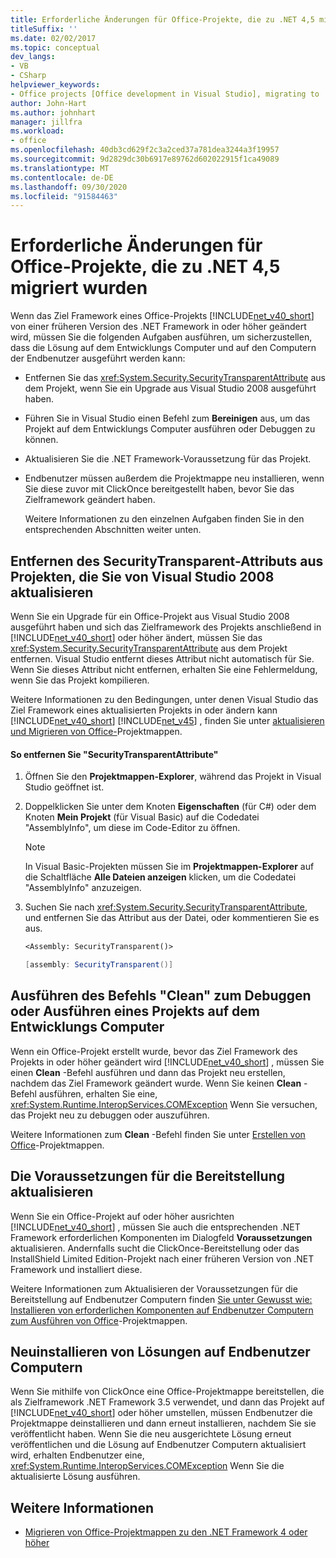 ```yaml
---
title: Erforderliche Änderungen für Office-Projekte, die zu .NET 4,5 migriert wurden
titleSuffix: ''
ms.date: 02/02/2017
ms.topic: conceptual
dev_langs:
- VB
- CSharp
helpviewer_keywords:
- Office projects [Office development in Visual Studio], migrating to .NET Framework 4
author: John-Hart
ms.author: johnhart
manager: jillfra
ms.workload:
- office
ms.openlocfilehash: 40db3cd629f2c3a2ced37a781dea3244a3f19957
ms.sourcegitcommit: 9d2829dc30b6917e89762d602022915f1ca49089
ms.translationtype: MT
ms.contentlocale: de-DE
ms.lasthandoff: 09/30/2020
ms.locfileid: "91584463"
---
```

# <a name="changes-required-for-office-projects-migrated-to-net-45"></a>Erforderliche Änderungen für Office-Projekte, die zu .NET 4,5 migriert wurden

  Wenn das Ziel Framework eines Office-Projekts [!INCLUDE[net_v40_short](../sharepoint/includes/net-v40-short-md.md)] von einer früheren Version des .NET Framework in oder höher geändert wird, müssen Sie die folgenden Aufgaben ausführen, um sicherzustellen, dass die Lösung auf dem Entwicklungs Computer und auf den Computern der Endbenutzer ausgeführt werden kann:

- Entfernen Sie das <xref:System.Security.SecurityTransparentAttribute> aus dem Projekt, wenn Sie ein Upgrade aus Visual Studio 2008 ausgeführt haben.

- Führen Sie in Visual Studio einen Befehl zum **Bereinigen** aus, um das Projekt auf dem Entwicklungs Computer ausführen oder Debuggen zu können.

- Aktualisieren Sie die .NET Framework-Voraussetzung für das Projekt.

- Endbenutzer müssen außerdem die Projektmappe neu installieren, wenn Sie diese zuvor mit ClickOnce bereitgestellt haben, bevor Sie das Zielframework geändert haben.

  Weitere Informationen zu den einzelnen Aufgaben finden Sie in den entsprechenden Abschnitten weiter unten.

## <a name="remove-the-securitytransparent-attribute-from-projects-that-you-upgrade-from-visual-studio-2008"></a>Entfernen des SecurityTransparent-Attributs aus Projekten, die Sie von Visual Studio 2008 aktualisieren
 Wenn Sie ein Upgrade für ein Office-Projekt aus Visual Studio 2008 ausgeführt haben und sich das Zielframework des Projekts anschließend in [!INCLUDE[net_v40_short](../sharepoint/includes/net-v40-short-md.md)] oder höher ändert, müssen Sie das <xref:System.Security.SecurityTransparentAttribute> aus dem Projekt entfernen. Visual Studio entfernt dieses Attribut nicht automatisch für Sie. Wenn Sie dieses Attribut nicht entfernen, erhalten Sie eine Fehlermeldung, wenn Sie das Projekt kompilieren.

 Weitere Informationen zu den Bedingungen, unter denen Visual Studio das Ziel Framework eines aktualisierten Projekts in oder ändern kann [!INCLUDE[net_v40_short](../sharepoint/includes/net-v40-short-md.md)] [!INCLUDE[net_v45](../vsto/includes/net-v45-md.md)] , finden Sie unter [aktualisieren und Migrieren von Office-](../vsto/upgrading-and-migrating-office-solutions.md)Projektmappen.

#### <a name="to-remove-the-securitytransparentattribute"></a>So entfernen Sie "SecurityTransparentAttribute"

1. Öffnen Sie den **Projektmappen-Explorer**, während das Projekt in Visual Studio geöffnet ist.

2. Doppelklicken Sie unter dem Knoten **Eigenschaften** (für C#) oder dem Knoten **Mein Projekt** (für Visual Basic) auf die Codedatei "AssemblyInfo", um diese im Code-Editor zu öffnen.

    > [!NOTE]
    > In Visual Basic-Projekten müssen Sie im **Projektmappen-Explorer** auf die Schaltfläche **Alle Dateien anzeigen** klicken, um die Codedatei "AssemblyInfo" anzuzeigen.

3. Suchen Sie nach <xref:System.Security.SecurityTransparentAttribute>, und entfernen Sie das Attribut aus der Datei, oder kommentieren Sie es aus.

    ```vb
    <Assembly: SecurityTransparent()>
    ```

    ```csharp
    [assembly: SecurityTransparent()]
    ```

## <a name="perform-the-clean-command-to-debug-or-run-a-project-on-the-development-computer"></a>Ausführen des Befehls "Clean" zum Debuggen oder Ausführen eines Projekts auf dem Entwicklungs Computer
 Wenn ein Office-Projekt erstellt wurde, bevor das Ziel Framework des Projekts in oder höher geändert wird [!INCLUDE[net_v40_short](../sharepoint/includes/net-v40-short-md.md)] , müssen Sie einen **Clean** -Befehl ausführen und dann das Projekt neu erstellen, nachdem das Ziel Framework geändert wurde. Wenn Sie keinen **Clean** -Befehl ausführen, erhalten Sie eine, <xref:System.Runtime.InteropServices.COMException> Wenn Sie versuchen, das Projekt neu zu debuggen oder auszuführen.

 Weitere Informationen zum **Clean** -Befehl finden Sie unter [Erstellen von Office](../vsto/building-office-solutions.md)-Projektmappen.

## <a name="update-the-prerequisites-for-deployment"></a>Die Voraussetzungen für die Bereitstellung aktualisieren
 Wenn Sie ein Office-Projekt auf oder höher ausrichten [!INCLUDE[net_v40_short](../sharepoint/includes/net-v40-short-md.md)] , müssen Sie auch die entsprechenden .NET Framework erforderlichen Komponenten im Dialogfeld **Voraussetzungen** aktualisieren. Andernfalls sucht die ClickOnce-Bereitstellung oder das InstallShield Limited Edition-Projekt nach einer früheren Version von .NET Framework und installiert diese.

 Weitere Informationen zum Aktualisieren der Voraussetzungen für die Bereitstellung auf Endbenutzer Computern finden [Sie unter Gewusst wie: Installieren von erforderlichen Komponenten auf Endbenutzer Computern zum Ausführen von Office](/previous-versions/bb608608(v=vs.110))-Projektmappen.

## <a name="reinstall-solutions-on-end-user-computers"></a>Neuinstallieren von Lösungen auf Endbenutzer Computern
 Wenn Sie mithilfe von ClickOnce eine Office-Projektmappe bereitstellen, die als Zielframework .NET Framework 3.5 verwendet, und dann das Projekt auf [!INCLUDE[net_v40_short](../sharepoint/includes/net-v40-short-md.md)] oder höher umstellen, müssen Endbenutzer die Projektmappe deinstallieren und dann erneut installieren, nachdem Sie sie veröffentlicht haben. Wenn Sie die neu ausgerichtete Lösung erneut veröffentlichen und die Lösung auf Endbenutzer Computern aktualisiert wird, erhalten Endbenutzer eine, <xref:System.Runtime.InteropServices.COMException> Wenn Sie die aktualisierte Lösung ausführen.

## <a name="see-also"></a>Weitere Informationen
- [Migrieren von Office-Projektmappen zu den .NET Framework 4 oder höher](../vsto/migrating-office-solutions-to-the-dotnet-framework-4-or-later.md)